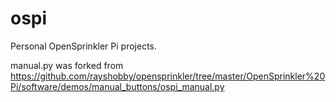 ospi
====

Personal OpenSprinkler Pi projects.

manual.py was forked from
https://github.com/rayshobby/opensprinkler/tree/master/OpenSprinkler%20Pi/software/demos/manual_buttons/ospi_manual.py
